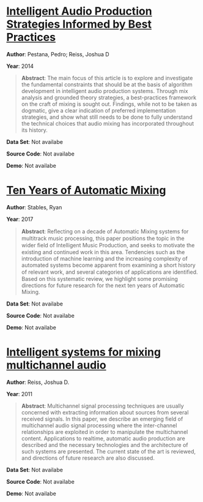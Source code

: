 #  [Intelligent Audio Production Strategies Informed by Best Practices](http://www.aes.org/e-lib/browse.cfm?elib=17121)
**Author**: Pestana, Pedro; Reiss, Joshua D

**Year**: 2014
>**Abstract**: The main focus of this article is to explore and investigate the fundamental constraints that should be at the basis of algorithm development in intelligent audio production systems. Through mix analysis and grounded theory strategies, a best-practices framework on the craft of mixing is sought out. Findings, while not to be taken as dogmatic, give a clear indication of preferred implementation strategies, and show what still needs to be done to fully understand the technical choices that audio mixing has incorporated throughout its history.

**Data Set**: Not availabe

**Source Code**: Not availabe

**Demo**: Not availabe

#  [Ten Years of Automatic Mixing](https://www.researchgate.net/publication/320196585_Ten_Years_of_Automatic_Mixing)
**Author**: Stables, Ryan

**Year**: 2017
>**Abstract**: Reﬂecting on a decade of Automatic Mixing systems for multitrack music processing, this paper positions the topic in the wider ﬁeld of Intelligent Music Production, and seeks to motivate the existing and continued work in this area. Tendencies such as the introduction of machine learning and the increasing complexity of automated systems become apparent from examining a short history of relevant work, and several categories of applications are identiﬁed. Based on this systematic review, we highlight some promising directions for future research for the next ten years of Automatic Mixing.

**Data Set**: Not availabe

**Source Code**: Not availabe

**Demo**: Not availabe

#  [Intelligent systems for mixing multichannel audio](http://ieeexplore.ieee.org/document/6004988/)
**Author**: Reiss, Joshua D.

**Year**: 2011
>**Abstract**: Multichannel signal processing techniques are usually concerned with extracting information about sources from several received signals. In this paper, we describe an emerging field of multichannel audio signal processing where the inter-channel relationships are exploited in order to manipulate the multichannel content. Applications to realtime, automatic audio production are described and the necessary technologies and the architecture of such systems are presented. The current state of the art is reviewed, and directions of future research are also discussed.

**Data Set**: Not availabe

**Source Code**: Not availabe

**Demo**: Not availabe

